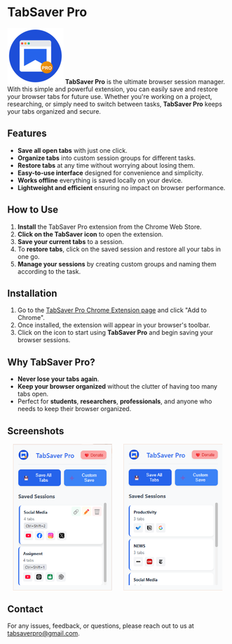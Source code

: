 # TabSaver Pro
![Logo](https://github.com/Minix-Lab/TabSaver-Pro/blob/main/TabSaverPro%20logo128.png?raw=true)
**TabSaver Pro** is the ultimate browser session manager. With this simple and powerful extension, you can easily save and restore your browser tabs for future use. Whether you're working on a project, researching, or simply need to switch between tasks, **TabSaver Pro** keeps your tabs organized and secure.

## Features

- **Save all open tabs** with just one click.  
- **Organize tabs** into custom session groups for different tasks.  
- **Restore tabs** at any time without worrying about losing them.  
- **Easy-to-use interface** designed for convenience and simplicity.  
- **Works offline** everything is saved locally on your device.  
- **Lightweight and efficient** ensuring no impact on browser performance.  

## How to Use

1. **Install** the TabSaver Pro extension from the Chrome Web Store.  
2. **Click on the TabSaver icon** to open the extension.  
3. **Save your current tabs** to a session.  
4. To **restore tabs**, click on the saved session and restore all your tabs in one go.  
5. **Manage your sessions** by creating custom groups and naming them according to the task.  

## Installation

1. Go to the [TabSaver Pro Chrome Extension page](#) and click "Add to Chrome".  
2. Once installed, the extension will appear in your browser's toolbar.  
3. Click on the icon to start using **TabSaver Pro** and begin saving your browser sessions.  

## Why TabSaver Pro?

- **Never lose your tabs again**.  
- **Keep your browser organized** without the clutter of having too many tabs open.  
- Perfect for **students**, **researchers**, **professionals**, and anyone who needs to keep their browser organized.

## Screenshots

<div style="display: flex; justify-content: space-around;">
  <img src="https://github.com/Minix-Lab/TabSaver-Pro/blob/main/TabSaver%20Pro%20Demo.png?raw=true" width="45%" />
  <img src="https://github.com/Minix-Lab/TabSaver-Pro/blob/main/TabSaver%20Pro%20Demo2.png?raw=true" width="45%" />
</div>

## Contact

For any issues, feedback, or questions, please reach out to us at [tabsaverpro@gmail.com](mailto:tabsaverpro@gmail.com).  
